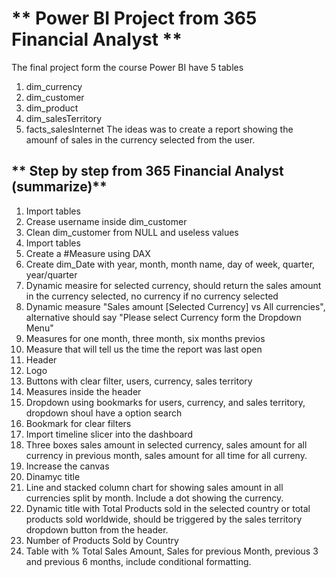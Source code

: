 # ** Power BI Project from 365 Financial Analyst **
The final project form the course Power BI have 5 tables
1. dim_currency
2. dim_customer
3. dim_product
4. dim_salesTerritory
5. facts_salesInternet
The ideas was to create a report showing the amounf of sales in the currency selected from the user.

## ** Step by step from 365 Financial Analyst (summarize)**
1. Import tables
2. Crease username inside dim_customer
3. Clean dim_customer from NULL and useless values
4. Import tables
5. Create a #Measure using DAX
6. Create dim_Date with year, month, month name, day of week, quarter, year/quarter
7. Dynamic measire for selected currency, should return the sales amount in the currency selected, no currency if no currency selected
8. Dynamic measure "Sales amount [Selected Currency] vs All currencies", alternative should say "Please select Currency form the Dropdown Menu"
9. Measures for one month, three month, six months previos
10. Measure that will tell us the time the report was last open
11. Header
12. Logo
13. Buttons with clear filter, users, currency, sales territory
14. Measures inside the header
15. Dropdown using bookmarks for users, currency, and sales territory, dropdown shoul have a option search
16. Bookmark for clear filters
17. Import timeline slicer into the dashboard
18. Three boxes sales amount in selected currency, sales amount for all currency in previous month, sales amount for all time for all curreny.
19. Increase the canvas
20. Dinamyc title
21. Line and stacked column chart for showing sales amount in all currencies split by month. Include a dot showing the currency.
22. Dynamic title with Total Products sold in the selected country or total products sold worldwide, should be triggered by the sales territory dropdown button from the header.
23. Number of Products Sold by Country
24. Table with % Total Sales Amount, Sales for previous Month, previous 3 and previous 6 months, include conditional formatting.
